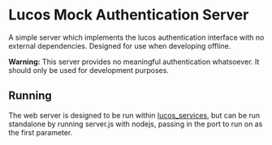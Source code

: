 # Lucos Mock Authentication Server

A simple server which implements the lucos authentication interface with no external dependencies.  Designed for use when developing offline.

**Warning:** This server provides no meaningful authentication whatsoever.  It should only be used for development purposes.

## Running
The web server is designed to be run within [lucos_services](https://github.com/lucas42/lucos_services), but can be run standalone by running server.js with nodejs, passing in the port to run on as the first parameter.
